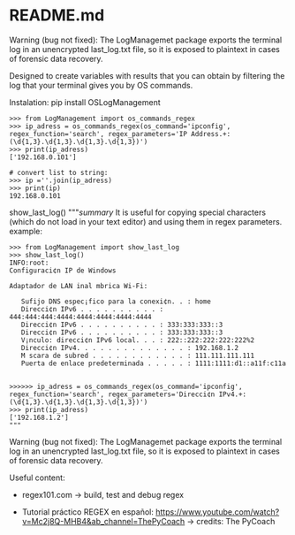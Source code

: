 # README.md

Warning (bug not fixed): The LogManagemet package exports the terminal log in an unencrypted last_log.txt file, so it is exposed to plaintext in cases of forensic data recovery.

Designed to create variables with results that you can obtain by filtering the log that your terminal gives you by OS commands.  

Instalation:
pip install OSLogManagement

    >>> from LogManagement import os_commands_regex
    >>> ip_adress = os_commands_regex(os_command='ipconfig', regex_function='search', regex_parameters='IP Address.+: (\d{1,3}.\d{1,3}.\d{1,3}.\d{1,3})')
    >>> print(ip_adress)
    ['192.168.0.101']

    # convert list to string:
    >>> ip =''.join(ip_adress)
    >>> print(ip)
    192.168.0.101


show_last_log()
    """_summary_
    It is useful for copying special characters (which do not load in your text editor) and using them in regex parameters.
    example:
    
    >>> from LogManagement import show_last_log
    >>> show_last_log()
    INFO:root:
    Configuraci¢n IP de Windows

    Adaptador de LAN inal mbrica Wi-Fi:

       Sufijo DNS espec¡fico para la conexi¢n. . : home
       Direcci¢n IPv6 . . . . . . . . . . : 444:444:444:4444:4444:4444:4444:4444
       Direcci¢n IPv6 . . . . . . . . . . : 333:333:333::3
       Direcci¢n IPv6 . . . . . . . . . . : 333:333:333::3
       V¡nculo: direcci¢n IPv6 local. . . : 222::222:222:222:222%2
       Direcci¢n IPv4. . . . . . . . . . . . . . : 192.168.1.2
       M scara de subred . . . . . . . . . . . . : 111.111.111.111
       Puerta de enlace predeterminada . . . . . : 1111:1111:d1::a11f:c11a
                                           

    >>>>>> ip_adress = os_commands_regex(os_command='ipconfig', regex_function='search', regex_parameters='Direcci¢n IPv4.+: (\d{1,3}.\d{1,3}.\d{1,3}.\d{1,3})')
    >>> print(ip_adress)
    ['192.168.1.2']
    """
    
Warning (bug not fixed):
The LogManagemet package exports the terminal log in an unencrypted last_log.txt file, so it is exposed to plaintext in cases of forensic data recovery.


Useful content:

- regex101.com -> build, test and debug regex

- Tutorial práctico REGEX en español: https://www.youtube.com/watch?v=Mc2j8Q-MHB4&ab_channel=ThePyCoach -> credits: The PyCoach

